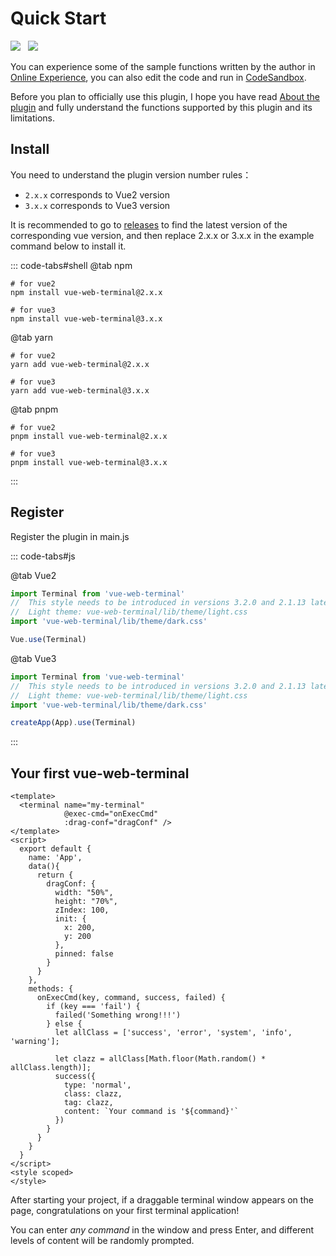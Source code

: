 # Quick Start

<img src="https://shields.io/github/package-json/v/tzfun/vue-web-terminal/vue2" style="margin-right: 8px;">
<img src="https://shields.io/github/package-json/v/tzfun/vue-web-terminal/vue3" style="margin-right: 8px;">

You can experience some of the sample functions written by the author in [Online Experience](./demo.md), 
you can also edit the code and run in [CodeSandbox][Online Demo CodeSandbox].

Before you plan to officially use this plugin, I hope you have read [About the plugin](./about.md) and fully 
understand the functions supported by this plugin and its limitations.

## Install

You need to understand the plugin version number rules：
- `2.x.x` corresponds to Vue2 version
- `3.x.x` corresponds to Vue3 version

It is recommended to go to [releases][Github Releases] to find the latest version of the corresponding vue version, and then replace 2.x.x or 3.x.x in the example command below to install it.

::: code-tabs#shell
@tab npm

```shell
# for vue2
npm install vue-web-terminal@2.x.x

# for vue3
npm install vue-web-terminal@3.x.x
```

@tab yarn

```shell
# for vue2
yarn add vue-web-terminal@2.x.x

# for vue3
yarn add vue-web-terminal@3.x.x
```

@tab pnpm

```shell
# for vue2
pnpm install vue-web-terminal@2.x.x

# for vue3
pnpm install vue-web-terminal@3.x.x
```

:::

## Register

Register the plugin in main.js

::: code-tabs#js

@tab Vue2

```js
import Terminal from 'vue-web-terminal'
//  This style needs to be introduced in versions 3.2.0 and 2.1.13 later, and no theme style is needed in previous versions
//  Light theme: vue-web-terminal/lib/theme/light.css
import 'vue-web-terminal/lib/theme/dark.css'

Vue.use(Terminal)
```

@tab Vue3

```js
import Terminal from 'vue-web-terminal'
//  This style needs to be introduced in versions 3.2.0 and 2.1.13 later, and no theme style is needed in previous versions
//  Light theme: vue-web-terminal/lib/theme/light.css
import 'vue-web-terminal/lib/theme/dark.css'

createApp(App).use(Terminal)
```
:::

## Your first vue-web-terminal

```vue
<template>
  <terminal name="my-terminal"
            @exec-cmd="onExecCmd"
            :drag-conf="dragConf" />
</template>
<script>
  export default {
    name: 'App',
    data(){
      return {
        dragConf: {
          width: "50%",
          height: "70%",
          zIndex: 100,
          init: {
            x: 200,
            y: 200
          },
          pinned: false
        }
      }
    },
    methods: {
      onExecCmd(key, command, success, failed) {
        if (key === 'fail') {
          failed('Something wrong!!!')
        } else {
          let allClass = ['success', 'error', 'system', 'info', 'warning'];

          let clazz = allClass[Math.floor(Math.random() * allClass.length)];
          success({
            type: 'normal',
            class: clazz,
            tag: clazz,
            content: `Your command is '${command}'` 
          })
        }
      }
    }
  }
</script>
<style scoped>
</style>
```

After starting your project, if a draggable terminal window appears on the page, congratulations on your first terminal application!

You can enter *any command* in the window and press Enter, and different levels of content will be randomly prompted.

[Online Demo]: https://tzfun.github.io/vue-web-terminal/
[Online Demo CodeSandbox]: https://codesandbox.io/s/silly-scooby-l8wk9b
[Github Releases]: https://github.com/tzfun/vue-web-terminal/releases

<CommentService></CommentService>